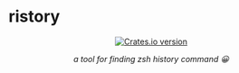 # ristory

<p align="center">
  <a href="https://crates.io/crates/ristory"
    ><img
      src="https://img.shields.io/crates/v/ristory?style=flat-square"
      alt="Crates.io version"
  /></a>
</p>

<p align="center">
<em> a tool for finding zsh history command 😀 </em>
</p>
